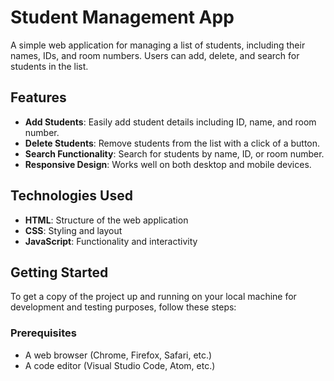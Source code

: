 # Student Management App

A simple web application for managing a list of students, including their names, IDs, and room numbers. Users can add, delete, and search for students in the list.

## Features

- **Add Students**: Easily add student details including ID, name, and room number.
- **Delete Students**: Remove students from the list with a click of a button.
- **Search Functionality**: Search for students by name, ID, or room number.
- **Responsive Design**: Works well on both desktop and mobile devices.

## Technologies Used

- **HTML**: Structure of the web application
- **CSS**: Styling and layout
- **JavaScript**: Functionality and interactivity

## Getting Started

To get a copy of the project up and running on your local machine for development and testing purposes, follow these steps:

### Prerequisites

- A web browser (Chrome, Firefox, Safari, etc.)
- A code editor (Visual Studio Code, Atom, etc.)

